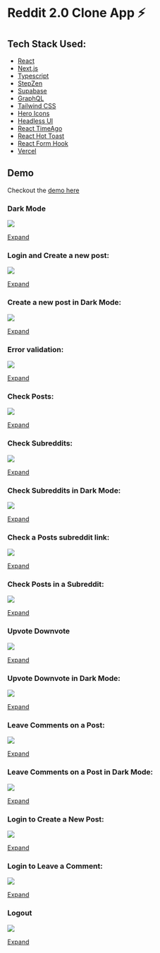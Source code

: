 # Reddit 2.0 Clone App ⚡

## Tech Stack Used:

- [React](https://reactjs.org/)
- [Next.js](https://nextjs.org/)
- [Typescript](https://www.typescriptlang.org/)
- [StepZen](https://stepzen.com/)
- [Supabase](https://supabase.com/)
- [GraphQL](https://graphql.org/)
- [Tailwind CSS](https://tailwindcss.com/docs/guides/nextjs)
- [Hero Icons](https://heroicons.com/)
- [Headless UI](https://headless.com/)
- [React TimeAgo](https://www.npmjs.com/package/react-timeago)
- [React Hot Toast](https://www.npmjs.com/package/react-timeago)
- [React Form Hook](https://www.npmjs.com/package/react-timeago)
- [Vercel](https://vercel.com/)

## Demo

Checkout the [demo here](https://reddit-clone-valyndsilva.vercel.app/)

### Dark Mode

![](/public/gifs/0.change_to_dark_mode.gif)

[Expand](/public/demos/0.change_to_dark_mode.mp4)

### Login and Create a new post:

![](/public/gifs/1.Login+Create_New_Post.gif)

[Expand](/public/demos/1.Login+Create_New_Post.mp4)

### Create a new post in Dark Mode:

![](/public/gifs/1a.create_post_dark_mode.gif)

[Expand](/public/demos/1a.create_post_dark_mode.mp4)

### Error validation:

![](/public/gifs/2.Error-validation.gif)

[Expand](/public/demos/2.Error-validation.mp4)

### Check Posts:

![](/public/gifs/3.check_posts.gif)

[Expand](/public/demos/3.check_posts.mp4)

### Check Subreddits:

![](/public/gifs/3a.check_subreddits.gif)

[Expand](/public/demos/3a.check_subreddits.mp4)

### Check Subreddits in Dark Mode:

![](/public/gifs/3b.Check_Subreddits_Dark_mode.gif)

[Expand](/public/demos/3b.Check_Subreddits_Dark_mode.mp4)

### Check a Posts subreddit link:

![](/public/gifs/4.check_post_subreddit_links.gif)

[Expand](/public/demos/4.check_post_subreddit_links.mp4)

### Check Posts in a Subreddit:

![](/public/gifs/5.check_subreddit_posts.gif)

[Expand](/public/demos/5.check_subreddit_posts.mp4)

### Upvote Downvote

![](/public/gifs/6.upvote_downvote.gif)

[Expand](/public/demos/6.upvote_downvote.mp4)

### Upvote Downvote in Dark Mode:

![](/public/gifs/6a.dark_mode_upvote_downvote.gif)

[Expand](/public/demos/6a.dark_mode_upvote_downvote.mp4)

### Leave Comments on a Post:

![](/public/gifs/7.Comment.gif)

[Expand](/public/demos/7.Comment.mp4)

### Leave Comments on a Post in Dark Mode:

![](/public/gifs/8.Dark_mode_Comment.gif)

[Expand](/public/demos/8.Dark_mode_Comment.mp4)

### Login to Create a New Post:

![](/public/gifs/9.Login_to_Post.gif)

[Expand](/public/demos/9.Login_to_Post.mp4)

### Login to Leave a Comment:

![](/public/gifs/10.login-to-comment.gif)

[Expand](/public/demos/10.login-to-comment.mp4)

### Logout

![](/public/gifs/11.Logout.gif)

[Expand](/public/demos/11.Logout.mp4)
